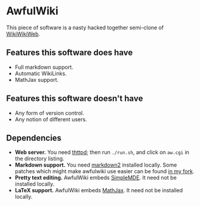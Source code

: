 # AwfulWiki

This piece of software is a nasty hacked together semi-clone of [WikiWikiWeb](http://wiki.c2.com).

## Features this software does have

 * Full markdown support.
 * Automatic WikiLinks.
 * MathJax support.

## Features this software doesn't have

 * Any form of version control.
 * Any notion of different users.

## Dependencies

 * **Web server.** You need [thttpd](http://www.acme.com/software/thttpd/); then run `./run.sh`, and click on `aw.cgi` in the directory listing.
 * **Markdown support.** You need [markdown2](https://github.com/trentm/python-markdown2) installed locally. Some patches which might make awfulwiki use
   easier can be found [in my fork](https://github.com/aelzenaar/python-markdown2).
 * **Pretty text editing.** AwfulWiki embeds [SimpleMDE](https://github.com/sparksuite/simplemde-markdown-editor). It need not be installed locally.
 * **LaTeX support.** AwfulWiki embeds [MathJax](https://www.mathjax.org/). It need not be installed locally.
